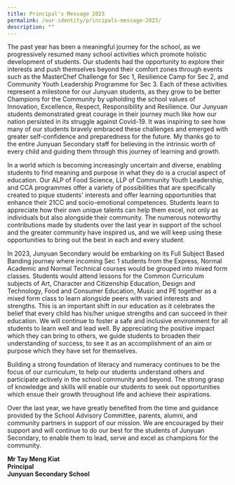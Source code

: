 ```yaml
---
title: Principal's Message 2023
permalink: /our-identity/principals-message-2023/
description: ""
---
```

<p>The past year has been a meaningful journey for the school, as we progressively resumed many school activities which promote holistic development of students. Our students had the opportunity to explore their interests and push themselves beyond their comfort zones through events such as the MasterChef Challenge for Sec 1, Resilience Camp for Sec 2, and Community Youth Leadership Programme for Sec 3. Each of these activities represent a milestone for our Junyuan students, as they grow to be better Champions for the Community by upholding the school values of Innovation, Excellence, Respect, Responsibility and Resilience. Our Junyuan students demonstrated great courage in their journey much like how our nation persisted in its struggle against Covid-19. It was inspiring to see how many of our students bravely embraced these challenges and emerged with greater self-confidence and preparedness for the future. My thanks go to the entire Junyuan Secondary staff for believing in the intrinsic worth of every child and guiding them through this journey of learning and growth.</p>
<p>In a world which is becoming increasingly uncertain and diverse, enabling students to find meaning and purpose in what they do is a crucial aspect of education. Our ALP of Food Science, LLP of Community Youth Leadership, and CCA programmes offer a variety of possibilities that are specifically created to pique students' interests and offer learning opportunities that enhance their 21CC and socio-emotional competences. Students learn to appreciate how their own unique talents can help them excel, not only as individuals but also alongside their community. The numerous noteworthy contributions made by students over the last year in support of the school and the greater community have inspired us, and we will keep using these opportunities to bring out the best in each and every student.</p>
<p>In 2023, Junyuan Secondary would be embarking on its Full Subject Based Banding journey where incoming Sec 1 students from the Express, Normal Academic and Normal Technical courses would be grouped into mixed form classes. Students would attend lessons for the Common Curriculum subjects of Art, Character and Citizenship Education, Design and Technology, Food and Consumer Education, Music and PE together as a mixed form class to learn alongside peers with varied interests and strengths. This is an important shift in our education as it celebrates the belief that every child has his/her unique strengths and can succeed in their education. We will continue to foster a safe and inclusive environment for all students to learn well and lead well. By appreciating the positive impact which they can bring to others, we guide students to broaden their understanding of success, to see it as an accomplishment of an aim or purpose which they have set for themselves.</p>
<p>Building a strong foundation of literacy and numeracy continues to be the focus of our curriculum, to help our students understand others and participate actively in the school community and beyond. The strong grasp of knowledge and skills will enable our students to seek out opportunities which ensue their growth throughout life and achieve their aspirations.</p>
<p>Over the last year, we have greatly benefited from the time and guidance provided by the School Advisory Committee, parents, alumni, and community partners in support of our mission. We are encouraged by their support and will continue to do our best for the students of Junyuan Secondary, to enable them to lead, serve and excel as champions&nbsp;for the community.</p>
<p><strong>Mr Tay Meng Kiat<br />Principal<br />Junyuan Secondary School</strong></p>